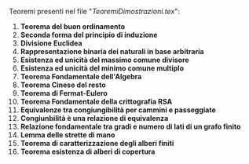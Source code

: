 Teoremi presenti nel file "_TeoremiDimostrazioni.tex_":
1. **Teorema del buon ordinamento**
2. **Seconda forma del principio di induzione**
3. **Divisione Euclidea**
4. **Rappresentazione binaria dei naturali in base arbitraria**
5. **Esistenza ed unicità del massimo comune divisore**
6. **Esistenza ed unicità del minimo comune multiplo**
7. **Teorema Fondamentale dell'Algebra**
8. **Teorema Cinese del resto**
9. **Teorema di Fermat-Eulero**
10. **Teorema Fondamentale della crittografia RSA**
11. **Equivalenze tra congiungibilità per cammini e passeggiate**
12. **Congiunbilità è una relazione di equivalenza**
13. **Relazione fondamentale tra gradi e numero di lati di un grafo finito**
14. **Lemma delle strette di mano**
15. **Teorema di caratterizzazione degli alberi finiti**
16. **Teorema esistenza di alberi di copertura**
